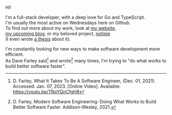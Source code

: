 Hi!

I'm a full-stack developer, with a deep love for Go and TypeScript.  
I'm usually the most active on Wednesdays here on Github.  
To find out more about my work, look at [my website](https://www.sewera.dev),  
[my upcoming blog](https://blog.sewera.dev), or my beloved project,
[notipie](https://github.com/blazejsewera/notipie)  
(I even wrote [a thesis](https://github.com/sewera/eng-thesis) about it).

I'm constantly looking for new ways to make software development more efficient.  
As Dave Farley said[^1] and wrote[^2] many times,
I'm trying to "do what works to build better software faster".

[^1]: D. Farley, What It Takes To Be A Software Engineer, (Dec. 01, 2021). Accessed: Jan. 07, 2023. [Online Video]. Available: <https://youtu.be/TRqYQnCfgH8>
[^2]: D. Farley, Modern Software Engineering: Doing What Works to Build Better Software Faster. Addison-Wesley, 2021.

